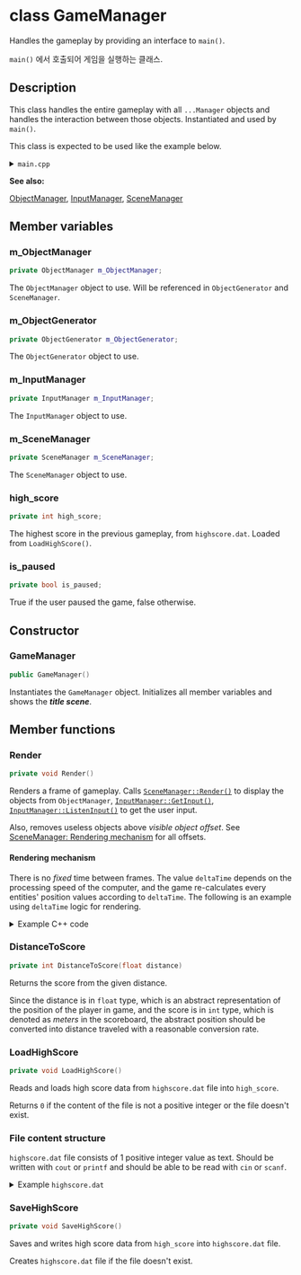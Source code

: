 # class GameManager

Handles the gameplay by providing an interface to `main()`.

`main()` 에서 호출되어 게임을 실행하는 클래스.

## Description

This class handles the entire gameplay with all `...Manager` objects and handles the interaction between those objects. Instantiated and used by `main()`.

This class is expected to be used like the example below.

<details>
<summary><code>main.cpp</code></summary>

```cpp
#include ... // include required components

// global variables here

int main()
{
    GameManager game; // handles everything (user input, rendering, etc.) with initialization

    return 0;
}
```

</details>

**See also:**

[ObjectManager](ObjectManager.md), [InputManager](InputManager.md), [SceneManager](SceneManager.md)

## Member variables

### m_ObjectManager

```cpp
private ObjectManager m_ObjectManager;
```

The `ObjectManager` object to use. Will be referenced in `ObjectGenerator` and `SceneManager`.

### m_ObjectGenerator

```cpp
private ObjectGenerator m_ObjectGenerator;
```

The `ObjectGenerator` object to use.

### m_InputManager

```cpp
private InputManager m_InputManager;
```

The `InputManager` object to use.

### m_SceneManager

```cpp
private SceneManager m_SceneManager;
```

The `SceneManager` object to use.

### high_score

```cpp
private int high_score;
```

The highest score in the previous gameplay, from `highscore.dat`. Loaded from `LoadHighScore()`.

### is_paused

```cpp
private bool is_paused;
```

True if the user paused the game, false otherwise.

## Constructor

### GameManager

```cpp
public GameManager()
```

Instantiates the `GameManager` object. Initializes all member variables and shows the ***title scene***.

## Member functions

### Render

```cpp
private void Render()
```

Renders a frame of gameplay. Calls [`SceneManager::Render()`](SceneManager.md#render) to display the objects from `ObjectManager`, [`InputManager::GetInput()`](InputManager.md#getinput), [`InputManager::ListenInput()`](InputManager.md#getinput) to get the user input.

Also, removes useless objects above _visible object offset_. See [SceneManager: Rendering mechanism](SceneManager.md#rendering-mechanism) for all offsets.

#### Rendering mechanism

There is no _fixed_ time between frames. The value `deltaTime` depends on the processing speed of the computer, and the game re-calculates every entities' position values according to `deltaTime`. The following is an example using `deltaTime` logic for rendering.

<details>
<summary>Example C++ code</summary>

</br>

```cpp
/**
 A function called to render a frame.
 */
int currentTime, previousTime = -1; // used to calculate deltaTime
void render()
{
    int timeDelta; // time difference between frames in milliseconds
    currentTime = getTime(); // not a stl function, but there should be a function that can get precise current time in milliseconds

    if (previousTime == -1)
        timeDelta = 0;
    else
        timeDelta = currentTime - previousTime;

    // for example, moving the player from its position with its speed
    // the displacement of the player is calculated with computed timeDelta value
    // 0.002 value is just a constant, which can be used to change the speed of the whole game
    m_player.set_center(
        m_player.get_pos_x() + timeDelta * 0.002 * m_player.get_dir_x() * m_player.get_speed(),
        m_player.get_pos_y() + timeDelta * 0.002 * m_player.get_dir_y() * m_player.get_speed(),
        m_player.get_pos_z() + timeDelta * 0.002 * m_player.get_dir_z() * m_player.get_speed()
    );

    // do collision detection and displacement calculations here

    m_SceneManager.render(); // display the computed values onto console
    previousTime = currentTime;
}
```

</details>

### DistanceToScore

```cpp
private int DistanceToScore(float distance)
```

Returns the score from the given distance.

Since the distance is in `float` type, which is an abstract representation of the position of the player in game, and the score is in `int` type, which is denoted as _meters_ in the scoreboard, the abstract position should be converted into distance traveled with a reasonable conversion rate.

### LoadHighScore

```cpp
private void LoadHighScore()
```

Reads and loads high score data from `highscore.dat` file into `high_score`.

Returns `0` if the content of the file is not a positive integer or the file doesn't exist.

### File content structure

`highscore.dat` file consists of 1 positive integer value as text. Should be written with `cout` or `printf` and should be able to be read with `cin` or `scanf`.

<details>
<summary>Example <code>highscore.dat</code></summary>

</br>

```
420
```

</details>

### SaveHighScore

```cpp
private void SaveHighScore()
```

Saves and writes high score data from `high_score` into `highscore.dat` file.

Creates `highscore.dat` file if the file doesn't exist.
